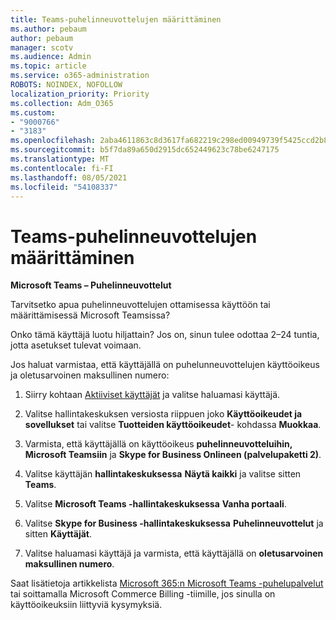 ```yaml
---
title: Teams-puhelinneuvottelujen määrittäminen
ms.author: pebaum
author: pebaum
manager: scotv
ms.audience: Admin
ms.topic: article
ms.service: o365-administration
ROBOTS: NOINDEX, NOFOLLOW
localization_priority: Priority
ms.collection: Adm_O365
ms.custom:
- "9000766"
- "3183"
ms.openlocfilehash: 2aba4611863c8d3617fa682219c298ed00949739f5425ccd2b8f6bba18b28a1a
ms.sourcegitcommit: b5f7da89a650d2915dc652449623c78be6247175
ms.translationtype: MT
ms.contentlocale: fi-FI
ms.lasthandoff: 08/05/2021
ms.locfileid: "54108337"
---
```

# <a name="setup-audio-conferencing-for-teams"></a>Teams-puhelinneuvottelujen määrittäminen

**Microsoft Teams – Puhelinneuvottelut**

Tarvitsetko apua puhelinneuvottelujen ottamisessa käyttöön tai määrittämisessä Microsoft Teamsissa?

Onko tämä käyttäjä luotu hiljattain?  Jos on, sinun tulee odottaa 2–24 tuntia, jotta asetukset tulevat voimaan.

Jos haluat varmistaa, että käyttäjällä on puhelunneuvottelujen käyttöoikeus ja oletusarvoinen maksullinen numero:

1. Siirry kohtaan [Aktiiviset käyttäjät](https://admin.microsoft.com/Adminportal/Home?source=applauncher#/users) ja valitse haluamasi käyttäjä.

2. Valitse hallintakeskuksen versiosta riippuen joko **Käyttöoikeudet ja sovellukset** tai valitse **Tuotteiden käyttöoikeudet**- kohdassa **Muokkaa**.

3. Varmista, että käyttäjällä on käyttöoikeus **puhelinneuvotteluihin, Microsoft Teamsiin** ja **Skype for Business Onlineen (palvelupaketti 2)**.

4. Valitse käyttäjän **hallintakeskuksessa** **Näytä kaikki** ja valitse sitten **Teams**.

5. Valitse **Microsoft Teams -hallintakeskuksessa** **Vanha portaali**.

6. Valitse **Skype for Business -hallintakeskuksessa** **Puhelinneuvottelut** ja sitten **Käyttäjät**.

7. Valitse haluamasi käyttäjä ja varmista, että käyttäjällä on **oletusarvoinen maksullinen numero**.

Saat lisätietoja artikkelista [Microsoft 365:n Microsoft Teams -puhelupalvelut](https://docs.microsoft.com/microsoftteams/calling-plans-for-office-365) tai soittamalla Microsoft Commerce Billing -tiimille, jos sinulla on käyttöoikeuksiin liittyviä kysymyksiä.